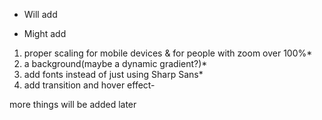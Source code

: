 * Will add
- Might add

1. proper scaling for mobile devices &  for people with zoom over 100%*
2. a background(maybe a dynamic gradient?)*
3. add fonts instead of just using Sharp Sans*
4. add transition and hover effect-

more things will be added later